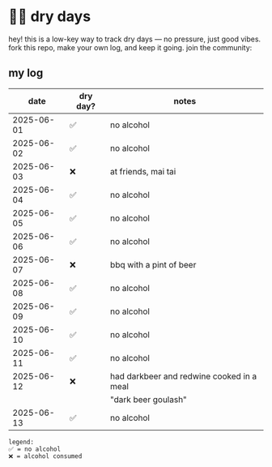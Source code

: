 # 💪🏼 dry days

hey! this is a low-key way to track dry days — no pressure, just good vibes.  fork this repo, make your own log, and keep it going.  join the community: 

## my log

| date       | dry day? | notes                                              |
|------------|----------|----------------------------------------------------|
| 2025-06-01 | ✅       | no alcohol                                         |
| 2025-06-02 | ✅       | no alcohol                                         |
| 2025-06-03 | ❌       | at friends, mai tai                                |
| 2025-06-04 | ✅       | no alcohol                                         |
| 2025-06-05 | ✅       | no alcohol                                         |
| 2025-06-06 | ✅       | no alcohol                                         |
| 2025-06-07 | ❌       | bbq with a pint of beer                            |
| 2025-06-08 | ✅       | no alcohol                                         |
| 2025-06-09 | ✅       | no alcohol                                         |
| 2025-06-10 | ✅       | no alcohol                                         |
| 2025-06-11 | ✅       | no alcohol                                         |
| 2025-06-12 | ❌       | had darkbeer and redwine cooked in a meal          |
|            |          | "dark beer goulash"                                 |
| 2025-06-13 | ✅       | no alcohol                                         |
```
legend:
✅ = no alcohol
❌ = alcohol consumed
```
